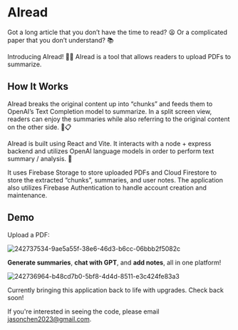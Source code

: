 # AIread

Got a long article that you don’t have the time to read? 😫 Or a complicated paper that you don’t understand? 📚

Introducing AIread! 🤖📖 AIread is a tool that allows readers to upload PDFs to summarize.

## How It Works 

AIread breaks the original content up into “chunks” and feeds them to OpenAI’s Text Completion model to summarize. In a split screen view, readers can enjoy the summaries while also referring to the original content on the other side. 📝📋

AIread is built using React and Vite. It interacts with a node + express backend and utilizes OpenAI language models in order to perform text summary / analysis. 🚀

It uses Firebase Storage to store uploaded PDFs and Cloud Firestore to store the extracted “chunks”, summaries, and user notes. The application also utilizes Firebase Authentication to handle account creation and maintenance. 

## Demo

Upload a PDF:

![242737534-9ae5a55f-38e6-46d3-b6cc-06bbb2f5082c](https://github.com/jasonchen2023/AI-Read/assets/77142116/aa1145ba-e8a5-4107-bc14-7f8bfa0a901d)


**Generate summaries**, **chat with GPT**, and **add notes**, all in one platform!

![242736964-b48cd7b0-5bf8-4d4d-8511-e3c424fe83a3](https://github.com/jasonchen2023/AI-Read/assets/77142116/21216941-87ef-4139-b6d7-58758ee9403a)


Currently bringing this application back to life with upgrades. Check back soon!

If you're interested in seeing the code, please email jasonchen2023@gmail.com.
